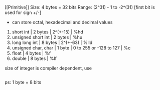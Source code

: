 [[Primitive]]
Size: 4 bytes = 32 bits
Range: (2^31) - 1 to -2^(31)  \[first bit is used for sign +/-]
* can store octal, hexadecimal and decimal values

1. short int | 2 bytes | 2^(+-15) | %hd
2. unsigned short int | 2 bytes | %hu
3. long long int | 8 bytes | 2^(+-63) | %lld
4. unsigned char, char | 1 byte | 0 to 255 or -128 to 127 | %c
5. float | 4 bytes | %f
6. double | 8 bytes | %lf

size of integer is compiler dependent, use 
```

```
ps: 1 byte = 8 bits 
